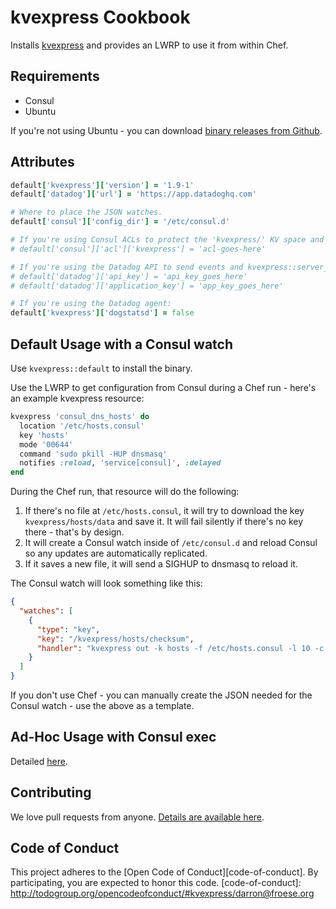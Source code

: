 kvexpress Cookbook
=============
Installs [kvexpress](https://github.com/DataDog/kvexpress) and provides an LWRP to use it from within Chef.

Requirements
------------
* Consul
* Ubuntu

If you're not using Ubuntu - you can download [binary releases from Github](https://github.com/DataDog/kvexpress/releases).

Attributes
----------
```ruby
default['kvexpress']['version'] = '1.9-1'
default['datadog']['url'] = 'https://app.datadoghq.com'

# Where to place the JSON watches.
default['consul']['config_dir'] = '/etc/consul.d'

# If you're using Consul ACLs to protect the 'kvexpress/' KV space and kvexpress::server_config:
# default['consul']['acl']['kvexpress'] = 'acl-goes-here'

# If you're using the Datadog API to send events and kvexpress::server_config:
# default['datadog']['api_key'] = 'api_key_goes_here'
# default['datadog']['application_key'] = 'app_key_goes_here'

# If you're using the Datadog agent:
default['kvexpress']['dogstatsd'] = false
```

Default Usage with a Consul watch
-----
Use `kvexpress::default` to install the binary.

Use the LWRP to get configuration from Consul during a Chef run - here's an example kvexpress resource:

```ruby
kvexpress 'consul_dns_hosts' do
  location '/etc/hosts.consul'
  key 'hosts'
  mode '00644'
  command 'sudo pkill -HUP dnsmasq'
  notifies :reload, 'service[consul]', :delayed
end
```

During the Chef run, that resource will do the following:

1. If there's no file at `/etc/hosts.consul`, it will try to download the key `kvexpress/hosts/data` and save it. It will fail silently if there's no key there - that's by design.
2. It will create a Consul watch inside of `/etc/consul.d` and reload Consul so any updates are automatically replicated.
3. If it saves a new file, it will send a SIGHUP to dnsmasq to reload it.

The Consul watch will look something like this:

```json
{
  "watches": [
    {
      "type": "key",
      "key": "/kvexpress/hosts/checksum",
      "handler": "kvexpress out -k hosts -f /etc/hosts.consul -l 10 -c 00644 -e 'sudo pkill -HUP dnsmasq'"
    }
  ]
}
```

If you don't use Chef - you can manually create the JSON needed for the Consul watch - use the above as a template.

Ad-Hoc Usage with Consul exec
-----

Detailed [here](https://github.com/DataDog/kvexpress#ad-hoc-usage-with-consul-exec).

## Contributing

We love pull requests from anyone. [Details are available here](https://github.com/DataDog/kvexpress-cookbook/blob/master/CONTRIBUTING.md).

## Code of Conduct

This project adheres to the [Open Code of Conduct][code-of-conduct]. By participating, you are expected to honor this code.
[code-of-conduct]: http://todogroup.org/opencodeofconduct/#kvexpress/darron@froese.org
